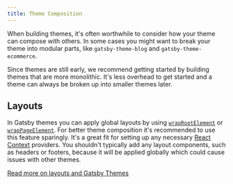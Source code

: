 ```yaml
---
title: Theme Composition
---
```


When building themes, it's often worthwhile to consider how your theme can compose with others.
In some cases you might want to break your theme into modular parts, like `gatsby-theme-blog`
and `gatsby-theme-ecommerce`.

Since themes are still early, we recommend getting started by building themes that are more
monolithic. It's less overhead to get started and a theme can always be broken up into smaller
themes later.

## Layouts

In Gatsby themes you can apply global layouts by using [`wrapRootElement`](/docs/browser-apis/#wrapRootElement)
or [`wrapPageElement`](/docs/browser-apis/#wrapPageElement). For better theme
composition it's recommended to use this feature sparingly. It's a great fit for setting up any
necessary [React Context](https://reactjs.org/docs/context.html) providers. You shouldn't typically
add any layout components, such as headers or footers, because it will be applied globally which
could cause issues with other themes.

[Read more on layouts and Gatsby Themes](https://www.christopherbiscardi.com/post/layouts-in-gatsby-themes)
